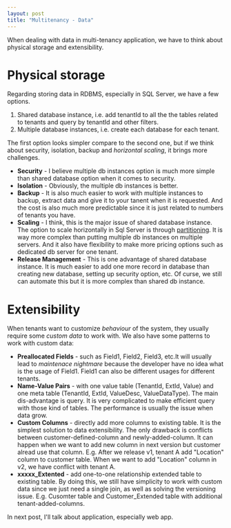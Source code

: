 ```yaml
---
layout: post
title: "Multitenancy - Data"
---
```


When dealing with data in multi-tenancy application, we have to think about physical storage and extensibility.

# Physical storage

Regarding storing data in RDBMS, especially in SQL Server, we have a few options.

1. Shared database instance, i.e. add tenantId to all the the tables related to tenants and query by tenantId and other filters.
2. Multiple database instances, i.e. create each database for each tenant.

The first option looks simpler compare to the second one, but if we think about security, isolation, backup and _horizontal scaling_, it brings more challenges.

- **Security** - I believe multiple db instances option is much more simple than shared database option when it comes to security.
- **Isolation** - Obviously, the multiple db instances is better.
- **Backup** - It is also much easier to work with multiple instances to backup, extract data and give it to your tanent when it is requested. And the cost is also much more predictable since it is just related to numbers of tenants you have.
- **Scaling** - I think, this is the major issue of shared database instance. The option to scale horizontally in Sql Server is through [partitioning][]. It is way more complex than putting multiple db instances on multiple servers. And it also have flexibility to make more pricing options such as dedicated db server for one tenant.
- **Release Management** - This is one advantage of shared database instance. It is much easier to add one more record in database than creating new database, setting up security option, etc. Of curse, we still can automate this but it is more complex than shared db instance.

# Extensibility

When tenants want to customize _behaviour_ of the system, they usually require some _custom data_ to work with. We also have some patterns to work with custom data:

- **Preallocated Fields** - such as Field1, Field2, Field3, etc.It will usually lead to _maintenace nightmare_ because the developer have no idea what is the usage of Field1. Field1 can also be different usages for different tenants.
- **Name-Value Pairs** - with one value table (TenantId, ExtId, Value) and one meta table (TenantId, ExtId, ValueDesc, ValueDataType). The main dis-advantage is query. It is very complicated to make efficient query with those kind of tables. The performance is usually the issue when data grow.
- **Custom Columns** - directly add more columns to existing table. It is the simplest solution to data extensibility. The only drawback is conflicts between customer-defined-column and newly-added-column. It can happen when we want to add new column in next version but customer alread use that column. E.g. After we release v1, tenant A add "Location" column to customer table. When we want to add "Location" column in v2, we have conflict with tenant A.
- **xxxxx_Extented** - add one-to-one relationship extended table to existing table. By doing this, we still have simplicity to work with custom data since we just need a single join, as well as solving the versioning issue. E.g. Cusomter table and Customer_Extended table with additional tenant-added-columns.

In next post, I'll talk about application, especially web app.

[partitioning]: //technet.microsoft.com/en-us/library/ms188232(v=sql.105).aspx

